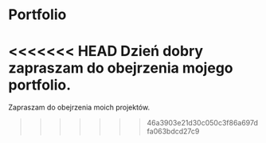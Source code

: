 # Portfolio
<<<<<<< HEAD
Dzień dobry zapraszam do obejrzenia mojego portfolio.
=======
Zapraszam do obejrzenia moich projektów.
>>>>>>> 46a3903e21d30c050c3f86a697dfa063bdcd27c9
